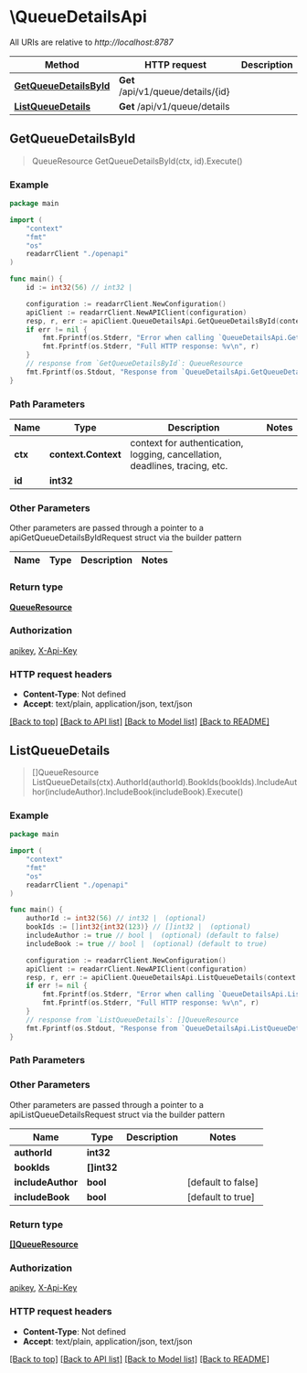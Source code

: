 # \QueueDetailsApi

All URIs are relative to *http://localhost:8787*

Method | HTTP request | Description
------------- | ------------- | -------------
[**GetQueueDetailsById**](QueueDetailsApi.md#GetQueueDetailsById) | **Get** /api/v1/queue/details/{id} | 
[**ListQueueDetails**](QueueDetailsApi.md#ListQueueDetails) | **Get** /api/v1/queue/details | 



## GetQueueDetailsById

> QueueResource GetQueueDetailsById(ctx, id).Execute()



### Example

```go
package main

import (
    "context"
    "fmt"
    "os"
    readarrClient "./openapi"
)

func main() {
    id := int32(56) // int32 | 

    configuration := readarrClient.NewConfiguration()
    apiClient := readarrClient.NewAPIClient(configuration)
    resp, r, err := apiClient.QueueDetailsApi.GetQueueDetailsById(context.Background(), id).Execute()
    if err != nil {
        fmt.Fprintf(os.Stderr, "Error when calling `QueueDetailsApi.GetQueueDetailsById``: %v\n", err)
        fmt.Fprintf(os.Stderr, "Full HTTP response: %v\n", r)
    }
    // response from `GetQueueDetailsById`: QueueResource
    fmt.Fprintf(os.Stdout, "Response from `QueueDetailsApi.GetQueueDetailsById`: %v\n", resp)
}
```

### Path Parameters


Name | Type | Description  | Notes
------------- | ------------- | ------------- | -------------
**ctx** | **context.Context** | context for authentication, logging, cancellation, deadlines, tracing, etc.
**id** | **int32** |  | 

### Other Parameters

Other parameters are passed through a pointer to a apiGetQueueDetailsByIdRequest struct via the builder pattern


Name | Type | Description  | Notes
------------- | ------------- | ------------- | -------------


### Return type

[**QueueResource**](QueueResource.md)

### Authorization

[apikey](../README.md#apikey), [X-Api-Key](../README.md#X-Api-Key)

### HTTP request headers

- **Content-Type**: Not defined
- **Accept**: text/plain, application/json, text/json

[[Back to top]](#) [[Back to API list]](../README.md#documentation-for-api-endpoints)
[[Back to Model list]](../README.md#documentation-for-models)
[[Back to README]](../README.md)


## ListQueueDetails

> []QueueResource ListQueueDetails(ctx).AuthorId(authorId).BookIds(bookIds).IncludeAuthor(includeAuthor).IncludeBook(includeBook).Execute()



### Example

```go
package main

import (
    "context"
    "fmt"
    "os"
    readarrClient "./openapi"
)

func main() {
    authorId := int32(56) // int32 |  (optional)
    bookIds := []int32{int32(123)} // []int32 |  (optional)
    includeAuthor := true // bool |  (optional) (default to false)
    includeBook := true // bool |  (optional) (default to true)

    configuration := readarrClient.NewConfiguration()
    apiClient := readarrClient.NewAPIClient(configuration)
    resp, r, err := apiClient.QueueDetailsApi.ListQueueDetails(context.Background()).AuthorId(authorId).BookIds(bookIds).IncludeAuthor(includeAuthor).IncludeBook(includeBook).Execute()
    if err != nil {
        fmt.Fprintf(os.Stderr, "Error when calling `QueueDetailsApi.ListQueueDetails``: %v\n", err)
        fmt.Fprintf(os.Stderr, "Full HTTP response: %v\n", r)
    }
    // response from `ListQueueDetails`: []QueueResource
    fmt.Fprintf(os.Stdout, "Response from `QueueDetailsApi.ListQueueDetails`: %v\n", resp)
}
```

### Path Parameters



### Other Parameters

Other parameters are passed through a pointer to a apiListQueueDetailsRequest struct via the builder pattern


Name | Type | Description  | Notes
------------- | ------------- | ------------- | -------------
 **authorId** | **int32** |  | 
 **bookIds** | **[]int32** |  | 
 **includeAuthor** | **bool** |  | [default to false]
 **includeBook** | **bool** |  | [default to true]

### Return type

[**[]QueueResource**](QueueResource.md)

### Authorization

[apikey](../README.md#apikey), [X-Api-Key](../README.md#X-Api-Key)

### HTTP request headers

- **Content-Type**: Not defined
- **Accept**: text/plain, application/json, text/json

[[Back to top]](#) [[Back to API list]](../README.md#documentation-for-api-endpoints)
[[Back to Model list]](../README.md#documentation-for-models)
[[Back to README]](../README.md)

